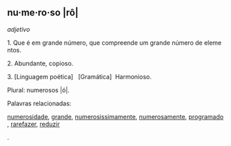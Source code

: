 ## **nu·me·ro·so** |rô|

  

_adjetivo_

1. Que é em grande número, que compreende um grande número de elementos.

2. Abundante, copioso.

3. [Linguagem poética]   [Gramática]  Harmonioso.

Plural: numerosos |ó|.

Palavras relacionadas: 

[numerosidade](https://dicionario.priberam.org/numerosidade), [grande](https://dicionario.priberam.org/grande), [numerosissimamente](https://dicionario.priberam.org/numerosissimamente), [numerosamente](https://dicionario.priberam.org/numerosamente), [programado](https://dicionario.priberam.org/programado), [rarefazer](https://dicionario.priberam.org/rarefazer), [reduzir](https://dicionario.priberam.org/reduzir)

.

  
